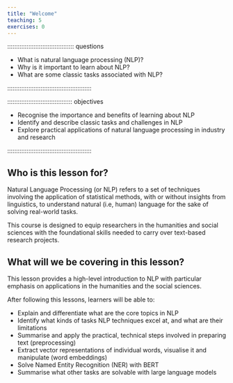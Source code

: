 ```yaml
---
title: "Welcome"
teaching: 5
exercises: 0
---
```


:::::::::::::::::::::::::::::::::::::: questions

- What is natural language processing (NLP)?
- Why is it important to learn about NLP?
- What are some classic tasks associated with NLP?

::::::::::::::::::::::::::::::::::::::::::::::::

::::::::::::::::::::::::::::::::::::: objectives

- Recognise the importance and benefits of learning about NLP
- Identify and describe classic tasks and challenges in NLP 
- Explore practical applications of natural language processing in industry and research

::::::::::::::::::::::::::::::::::::::::::::::::

## Who is this lesson for?
Natural Language Processing (or NLP) refers to a set of techniques involving the application of statistical methods, 
with or without insights from linguistics, to understand natural (i.e, human) language for the sake of solving real-world tasks.

This course is designed to equip researchers in the humanities and social sciences with the foundational
skills needed to carry over text-based research projects. 

## What will we be covering in this lesson?

This lesson provides a high-level introduction to NLP with particular emphasis on applications in the humanities and the social
sciences.

After following this lessons, learners will be able to:

- Explain and differentiate what are the core topics in NLP
- Identify what kinds of tasks NLP techniques excel at, and what are their limitations
- Summarise and apply the practical, technical steps involved in preparing text (preprocessing)
- Extract vector representations of individual words, visualise it and manipulate (word embeddings)
- Solve Named Entity Recognition (NER) with BERT
- Summarise what other tasks are solvable with large language models